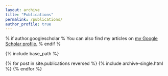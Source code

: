 ```yaml
---
layout: archive
title: "Publications"
permalink: /publications/
author_profile: true
---
```


% if author.googlescholar %
  You can also find my articles on <u><a href="{{author.googlescholar}}">my Google Scholar profile</a>.</u>
% endif %

{% include base_path %}

{% for post in site.publications reversed %}
  {% include archive-single.html %}
{% endfor %}
